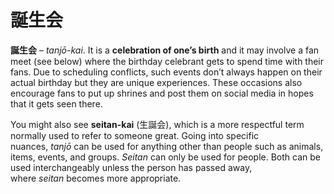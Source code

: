 # 誕生会

**誕生会** – *tanjō-kai*. It is a **celebration of one’s birth** and it may involve a fan meet (see below) where the birthday celebrant gets to spend time with their fans. Due to scheduling conflicts, such events don’t always happen on their actual birthday but they are unique experiences. These occasions also encourage fans to put up shrines and post them on social media in hopes that it gets seen there. 

You might also see **seitan-kai** (生誕会), which is a more respectful term normally used to refer to someone great. Going into specific nuances, *tanjō* can be used for anything other than people such as animals, items, events, and groups. *Seitan* can only be used for people. Both can be used interchangeably unless the person has passed away, where *seitan* becomes more appropriate.
